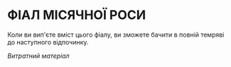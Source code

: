 ﻿# ФІАЛ МІСЯЧНОЇ РОСИ

Коли ви вип'єте вміст цього фіалу, ви зможете бачити в повній темряві до наступного відпочинку.

*Витратний матеріал*